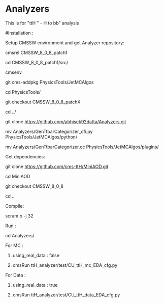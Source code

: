 # Analyzers

This is for "ttH " -  H to bb" analysis

#Installation :

Setup CMSSW environment and get Analyzer repository:

cmsrel CMSSW_8_0_8_patch1

cd CMSSW_8_0_8_patch1/src/

cmsenv

git cms-addpkg PhysicsTools/JetMCAlgos

cd PhysicsTools/

git checkout CMSSW_8_0_8_patchX

cd ../

git clone https://github.com/abhisek92datta/Analyzers.git

mv Analyzers/GenTtbarCategorizer_cfi.py PhysicsTools/JetMCAlgos/python/

mv Analyzers/GenTtbarCategorizer.cc PhysicsTools/JetMCAlgos/plugins/

Get dependencies:

git clone https://github.com/cms-ttH/MiniAOD.git

cd MiniAOD

git checkout CMSSW_8_0_8

cd ..

Compile:

scram b -j 32

Run :

cd Analyzers/

For MC :

1. using_real_data : false

2. cmsRun ttH_analyzer/test/CU_ttH_mc_EDA_cfg.py 

For Data :

1. using_real_data : true

2. cmsRun ttH_analyzer/test/CU_ttH_data_EDA_cfg.py
